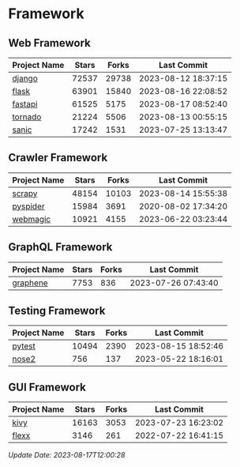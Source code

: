 # Framework

## Web Framework
| Project Name | Stars | Forks | Last Commit |
| ------------ | ----- | ----- | ----------- |
| [django](https://github.com/django/django) | 72537 | 29738 | 2023-08-12 18:37:15 |
| [flask](https://github.com/pallets/flask) | 63901 | 15840 | 2023-08-16 22:08:52 |
| [fastapi](https://github.com/tiangolo/fastapi) | 61525 | 5175 | 2023-08-17 08:52:40 |
| [tornado](https://github.com/tornadoweb/tornado) | 21224 | 5506 | 2023-08-13 00:55:15 |
| [sanic](https://github.com/sanic-org/sanic) | 17242 | 1531 | 2023-07-25 13:13:47 |

## Crawler Framework
| Project Name | Stars | Forks | Last Commit |
| ------------ | ----- | ----- | ----------- |
| [scrapy](https://github.com/scrapy/scrapy) | 48154 | 10103 | 2023-08-14 15:55:38 |
| [pyspider](https://github.com/binux/pyspider) | 15984 | 3691 | 2020-08-02 17:34:20 |
| [webmagic](https://github.com/code4craft/webmagic) | 10921 | 4155 | 2023-06-22 03:23:44 |

## GraphQL Framework
| Project Name | Stars | Forks | Last Commit |
| ------------ | ----- | ----- | ----------- |
| [graphene](https://github.com/graphql-python/graphene) | 7753 | 836 | 2023-07-26 07:43:40 |

## Testing Framework
| Project Name | Stars | Forks | Last Commit |
| ------------ | ----- | ----- | ----------- |
| [pytest](https://github.com/pytest-dev/pytest) | 10494 | 2390 | 2023-08-15 18:52:46 |
| [nose2](https://github.com/nose-devs/nose2) | 756 | 137 | 2023-05-22 18:16:01 |

## GUI Framework
| Project Name | Stars | Forks | Last Commit |
| ------------ | ----- | ----- | ----------- |
| [kivy](https://github.com/kivy/kivy) | 16163 | 3053 | 2023-07-23 16:23:02 |
| [flexx](https://github.com/flexxui/flexx) | 3146 | 261 | 2022-07-22 16:41:15 |

*Update Date: 2023-08-17T12:00:28*